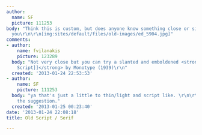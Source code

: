 ```yaml
---
author:
  name: SF
  picture: 111253
body: "Think this is custom, but does anyone know something close or similar?\r\n\r\nThank
  you\r\n\r\n[img:sites/default/files/old-images/ed_5904.jpg]"
comments:
- author:
    name: fvilanakis
    picture: 123289
  body: "Not very close but you can try a slanted and emboldened <strong>[[http://www.findmyfont.com/index.php/fonts/font-preview?fset=Monotype&ffam=Dorchester%20Script%20MT%20-%20Regular&fid=606f30957769d858f3e2ee6922dd0716&fstyle=bi&fsize=60&text=Elhpi%20Delith&fit=1|Dorchester
    Script]]</strong> by Monotype (1939)\r\n"
  created: '2013-01-24 22:53:53'
- author:
    name: SF
    picture: 111253
  body: "ya that's just a little to thin/light and script like. \r\n\r\nThanks for
    the suggestion."
  created: '2013-01-25 00:23:40'
date: '2013-01-24 22:08:18'
title: Old Script / Serif

---
```

